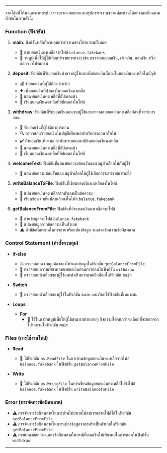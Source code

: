 
---

จากโค้ดที่ให้มาและภาพสรุป เราสามารถแยกแยะและสรุปการทำงานของแต่ละส่วนได้อย่างละเอียดตามหัวข้อในภาพดังนี้:

### Function (ฟังก์ชัน)
1. **main**: ฟังก์ชันหลักที่ควบคุมการทำงานของโปรแกรมทั้งหมด
   - 📄 อ่านยอดเงินคงเหลือจากไฟล์ `balance.fakebank`
   - 🔄 วนลูปเพื่อให้ผู้ใช้เลือกทำรายการต่างๆ เช่น ตรวจสอบยอดเงิน, ฝากเงิน, ถอนเงิน หรือออกจากโปรแกรม

2. **deposit**: ฟังก์ชันที่รับยอดเงินฝากจากผู้ใช้และเพิ่มยอดเงินนั้นลงในยอดเงินคงเหลือในบัญชี
   - 💰 รับยอดเงินที่ผู้ใช้ต้องการฝาก
   - ➕ เพิ่มยอดเงินที่ฝากลงในยอดเงินคงเหลือ
   - 🧾 แสดงยอดเงินคงเหลือที่อัปเดตแล้ว
   - 💾 เขียนยอดเงินคงเหลือที่อัปเดตลงในไฟล์

3. **withdraw**: ฟังก์ชันที่รับยอดเงินถอนจากผู้ใช้และตรวจสอบยอดเงินคงเหลือก่อนที่จะทำการถอน
   - 💸 รับยอดเงินที่ผู้ใช้ต้องการถอน
   - 🔍 ตรวจสอบว่ายอดเงินในบัญชีเพียงพอสำหรับการถอนหรือไม่
   - ✔️ ถ้ายอดเงินเพียงพอ จะทำการถอนและอัปเดตยอดเงินคงเหลือ
   - 🧾 แสดงยอดเงินคงเหลือที่อัปเดตแล้ว
   - 💾 เขียนยอดเงินคงเหลือที่อัปเดตลงในไฟล์

4. **welcomeText**: ฟังก์ชันที่แสดงข้อความต้อนรับและเมนูตัวเลือกให้กับผู้ใช้
   - 👋 แสดงข้อความต้อนรับและเมนูตัวเลือกให้ผู้ใช้เลือกว่าจะทำรายการอะไร

5. **writeBalanceToFile**: ฟังก์ชันที่เขียนยอดเงินคงเหลือลงในไฟล์
   - 🔄 แปลงยอดเงินคงเหลือจากตัวเลขเป็นข้อความ
   - 💾 เขียนข้อความที่แปลงแล้วลงในไฟล์ `balance.fakebank`

6. **getBalanceFromFile**: ฟังก์ชันที่อ่านยอดเงินคงเหลือจากไฟล์
   - 📄 อ่านข้อมูลจากไฟล์ `balance.fakebank`
   - 🔄 แปลงข้อมูลจากข้อความเป็นตัวเลข
   - ⚠️ ถ้ามีข้อผิดพลาดในการอ่านหรือแปลงข้อมูล จะแสดงข้อความข้อผิดพลาด

### Control Statement (คำสั่งควบคุม)
- **If-else**
  - ⚖️ ตรวจสอบความถูกต้องของไฟล์และข้อมูลในฟังก์ชัน `getBalanceFromFile`
  - 💸 ตรวจสอบความเพียงพอของยอดเงินก่อนการถอนในฟังก์ชัน `withdraw`
  - 🔄 ตรวจสอบตัวเลือกของผู้ใช้และดำเนินการตามตัวเลือกในฟังก์ชัน `main`

- **Switch**
  - 🔄 ตรวจสอบตัวเลือกของผู้ใช้ในฟังก์ชัน `main` และเรียกใช้ฟังก์ชันที่เหมาะสม

- **Loops**
  - **For**
    - 🔁 ใช้ในการวนลูปเพื่อให้ผู้ใช้สามารถทำหลายๆ กิจกรรมได้จนกว่าจะเลือกที่จะออกจากโปรแกรมในฟังก์ชัน `main`

### Files (การใช้งานไฟล์)
- **Read**
  - 📄 ใช้ฟังก์ชัน `os.ReadFile` ในการอ่านข้อมูลยอดเงินคงเหลือจากไฟล์ `balance.fakebank` ในฟังก์ชัน `getBalanceFromFile`

- **Write**
  - 💾 ใช้ฟังก์ชัน `os.WriteFile` ในการเขียนข้อมูลยอดเงินคงเหลือไปยังไฟล์ `balance.fakebank` ในฟังก์ชัน `writeBalanceToFile`

### Error (การจัดการข้อผิดพลาด)
- ⚠️ การจัดการข้อผิดพลาดในการอ่านไฟล์หากไม่สามารถอ่านไฟล์ได้ในฟังก์ชัน `getBalanceFromFile`
- ⚠️ การจัดการข้อผิดพลาดในการแปลงข้อมูลจากสตริงเป็นตัวเลขในฟังก์ชัน `getBalanceFromFile`
- ⚠️ การแสดงข้อความแสดงข้อผิดพลาดในกรณีที่ยอดเงินไม่เพียงพอในการถอนในฟังก์ชัน `withdraw`

---

